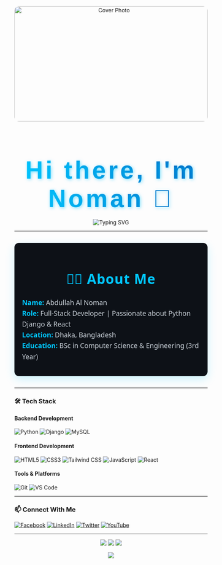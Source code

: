 <p align="center">
  <img 
    src="https://drive.google.com/uc?export=view&id=1eb_bANboYA8tuFPZzJZbWyQC_qaMcf5w" 
    alt="Cover Photo" 
    width="100%" 
    style="max-height: 300px; object-fit: cover; border-radius: 12px;" 
  />
</p>


<link href="https://fonts.googleapis.com/css2?family=Poppins:wght@700&display=swap" rel="stylesheet">

<h1 align="center" style="
  font-family: 'Poppins', sans-serif; 
  font-size: 4rem; 
  background: linear-gradient(90deg, #00C7FF, #0057B7);
  -webkit-background-clip: text; 
  -webkit-text-fill-color: transparent;
  letter-spacing: 0.1em;
  text-shadow: 2px 2px 8px rgba(0, 199, 255, 0.5);
  margin-bottom: 1rem;
">
  Hi there, I'm Noman 👋
</h1>


<p align="center">
  <img src="https://readme-typing-svg.herokuapp.com?font=Fira+Code&size=22&duration=3000&pause=1000&color=00C7FF&center=true&vCenter=true&width=440&lines=Aspiring+Full-Stack+Developer;Python+Django+Backend+Enthusiast;Python+%7C+React+%7C+MySQL;Always+Learning+New+Things" alt="Typing SVG" />
</p>

---

<section style="max-width: 600px; margin: 30px auto; padding: 20px; background: #0d1117; border-radius: 12px; box-shadow: 0 8px 24px rgba(0,199,255,0.2); color: #c9d1d9; font-family: 'Segoe UI', Tahoma, Geneva, Verdana, sans-serif;">
  <h2 style="text-align: center; color: #00c7ff; margin-bottom: 24px; font-weight: 700; font-size: 2.2rem; letter-spacing: 1.2px;">
    🧑‍💻 About Me
  </h2>
  <ul style="list-style: none; padding: 0; font-size: 1.1rem; line-height: 1.6;">
    <li><strong style="color: #00c7ff;">Name:</strong> Abdullah Al Noman</li>
    <li><strong style="color: #00c7ff;">Role:</strong> Full-Stack Developer | Passionate about Python Django & React</li>
    <li><strong style="color: #00c7ff;">Location:</strong> Dhaka, Bangladesh</li>
    <li><strong style="color: #00c7ff;">Education:</strong> BSc in Computer Science & Engineering (3rd Year)</li>
  </ul>
</section>
 

---

### 🛠 Tech Stack

#### Backend Development
![Python](https://img.shields.io/badge/-Python-3776AB?style=for-the-badge&logo=python&logoColor=white)
![Django](https://img.shields.io/badge/-Django-092E20?style=for-the-badge&logo=django&logoColor=white)
![MySQL](https://img.shields.io/badge/-MySQL-4479A1?style=for-the-badge&logo=mysql&logoColor=white)

#### Frontend Development
![HTML5](https://img.shields.io/badge/-HTML5-E34F26?style=for-the-badge&logo=html5&logoColor=white)
![CSS3](https://img.shields.io/badge/-CSS3-1572B6?style=for-the-badge&logo=css3&logoColor=white)
![Tailwind CSS](https://img.shields.io/badge/-Tailwind%20CSS-38B2AC?style=for-the-badge&logo=tailwind-css&logoColor=white)
![JavaScript](https://img.shields.io/badge/-JavaScript-F7DF1E?style=for-the-badge&logo=javascript&logoColor=black)
![React](https://img.shields.io/badge/-React-61DAFB?style=for-the-badge&logo=react&logoColor=black)


#### Tools & Platforms
![Git](https://img.shields.io/badge/-Git-F05032?style=for-the-badge&logo=git&logoColor=white)
![VS Code](https://img.shields.io/badge/-VS%20Code-007ACC?style=for-the-badge&logo=visual-studio-code&logoColor=white)

---

### 📫 Connect With Me

<p>
  <a href="https://facebook.com/nomancsediu" target="_blank" rel="noopener noreferrer"><img src="https://img.icons8.com/bubbles/50/000000/facebook.png" alt="Facebook" /></a>
  <a href="https://www.linkedin.com/in/noman797/" target="_blank" rel="noopener noreferrer"><img src="https://img.icons8.com/bubbles/50/000000/linkedin.png" alt="LinkedIn" /></a>
  <a href="#" target="_blank" rel="noopener noreferrer"><img src="https://img.icons8.com/bubbles/50/undefined/twitter-circled.png" alt="Twitter" /></a>
  <a href="#" target="_blank" rel="noopener noreferrer"><img src="https://img.icons8.com/bubbles/50/undefined/youtube.png" alt="YouTube" /></a>
</p>

---

<p align="center">
  <img src="https://github-readme-stats.vercel.app/api?username=nomancsediu&show_icons=true&theme=tokyonight" />
  <img src="https://github-readme-stats.vercel.app/api/top-langs/?username=nomancsediu&layout=compact&theme=tokyonight" />
  <img src="https://github-readme-streak-stats.herokuapp.com/?user=nomancsediu&theme=tokyonight" />
</p>

<p align="center">
  <img src="https://capsule-render.vercel.app/api?type=waving&color=gradient&height=120&section=footer" />
</p>
